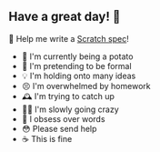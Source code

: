 ## Have a great day! 👋

📝 Help me write a [Scratch spec](https://github.com/OceanIsEndless/scratch-spec)!

* 🥔 I'm currently being a potato
* 🥸 I'm pretending to be formal
* 💡 I'm holding onto many ideas
* 😣 I'm overwhelmed by homework
* 🕰️ I'm trying to catch up
* 😵‍💫 I'm slowly going crazy
* 📜 I obsess over words
* 😳 Please send help
* ☕️ This is fine
